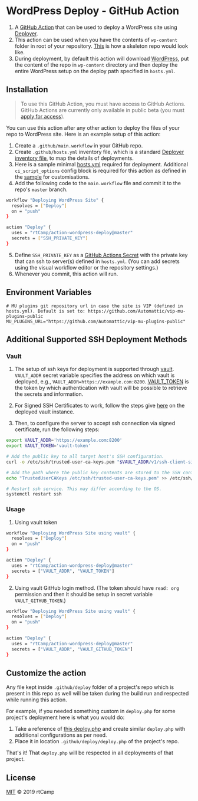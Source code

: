 # WordPress Deploy - GitHub Action

1. A [GitHub Action](https://github.com/features/actions) that can be used to deploy a WordPress site using [Deployer](https://deployer.org/).
2. This action can be used when you have the contents of `wp-content` folder in root of your repository. [This](https://github.com/rtCamp/github-actions-wordpress-skeleton) is how a skeleton repo would look like. 
3. During deployment, by default this action will download [WordPress](https://wordpress.org/latest.zip), put the content of the repo in `wp-content` directory and then deploy the entire WordPress setup on the deploy path specified in `hosts.yml`. 

## Installation

>To use this GitHub Action, you must have access to GitHub Actions. GitHub Actions are currently only available in public beta (you must [apply for access](https://github.com/features/actions)).

You can use this action after any other action to deploy the files of your repo to WordPress site. Here is an example setup of this action:

1. Create a `.github/main.workflow` in your GitHub repo.
2. Create `.github/hosts.yml` inventory file, which is a standard [Deployer inventory file](https://deployer.org/docs/hosts.html#inventory-file), to map the details of deployments. 
3. Here is a sample minimal [hosts.yml](https://github.com/rtCamp/github-actions-wordpress-skeleton/blob/master/.github/hosts.yml) required for deployment. Additional `ci_script_options` config block is required for this action as defined in the [sample](https://github.com/rtCamp/github-actions-wordpress-skeleton/blob/master/.github/hosts.yml) for customisations.
4. Add the following code to the `main.workflow` file and commit it to the repo's `master` branch.

```bash
workflow "Deploying WordPress Site" {
  resolves = ["Deploy"]
  on = "push"
}

action "Deploy" {
  uses = "rtCamp/action-wordpress-deploy@master"
  secrets = ["SSH_PRIVATE_KEY"]
}
```

5. Define `SSH_PRIVATE_KEY` as a [GitHub Actions Secret](https://developer.github.com/actions/creating-workflows/storing-secrets) with the private key that can ssh to server(s) defined in `hosts.yml`. (You can add secrets using the visual workflow editor or the repository settings.)
6. Whenever you commit, this action will run.


## Environment Variables

```shell
# MU plugins git repository url in case the site is VIP (defined in hosts.yml). Default is set to: https://github.com/Automattic/vip-mu-plugins-public
MU_PLUGINS_URL="https://github.com/Automattic/vip-mu-plugins-public"
```

## Additional Supported SSH Deployment Methods

### Vault

1. The setup of ssh keys for deployment is supported through [vault](https://www.vaultproject.io/). `VAULT_ADDR` secret variable specifies the address on which vault is deployed, e.g., `VAULT_ADDR=https://example.com:8200`. [VAULT_TOKEN](https://www.vaultproject.io/docs/concepts/tokens.html) is the token by which authentication with vault will be possible to retrieve the secrets and information.

2. For Signed SSH Certificates to work, follow the steps give [here](https://www.vaultproject.io/docs/secrets/ssh/signed-ssh-certificates.html#signing-key-amp-role-configuration) on the deployed vault instance.

3. Then, to configure the server to accept ssh connection via signed certificate, run the following steps:
```bash
export VAULT_ADDR='https://example.com:8200'
export VAULT_TOKEN='vault-token'

# Add the public key to all target host's SSH configuration.
curl -o /etc/ssh/trusted-user-ca-keys.pem "$VAULT_ADDR/v1/ssh-client-signer/public_key"

# Add the path where the public key contents are stored to the SSH configuration file as the TrustedUserCAKeys option.
echo "TrustedUserCAKeys /etc/ssh/trusted-user-ca-keys.pem" >> /etc/ssh/sshd_config

# Restart ssh service. This may differ according to the OS.
systemctl restart ssh
```

### Usage

1. Using vault token

```bash
workflow "Deploying WordPress Site using vault" {
  resolves = ["Deploy"]
  on = "push"
}

action "Deploy" {
  uses = "rtCamp/action-wordpress-deploy@master"
  secrets = ["VAULT_ADDR", "VAULT_TOKEN"]
}
```

2. Using vault GitHub login method. (The token should have `read: org` permission and then it should be setup in secret variable `VAULT_GITHUB_TOKEN`.)

```bash
workflow "Deploying WordPress Site using vault" {
  resolves = ["Deploy"]
  on = "push"
}

action "Deploy" {
  uses = "rtCamp/action-wordpress-deploy@master"
  secrets = ["VAULT_ADDR", "VAULT_GITHUB_TOKEN"]
}
```

## Customize the action

Any file kept inside `.github/deploy` folder of a project's repo which is present in this repo as well will be taken during the build run and respected while running this action.

For example, if you needed something custom in `deploy.php` for some project's deployment here is what you would do:

1. Take a reference of [this deploy.php](https://github.com/rtCamp/action-wordpress-deploy/blob/master/deploy.php) and create similar `deploy.php` with additional configurations as per need.
2. Place it in location `.github/deploy/deploy.php` of the project's repo.

That's it! That `deploy.php` will be respected in all deployments of that project.

## License

[MIT](LICENSE) © 2019 rtCamp

